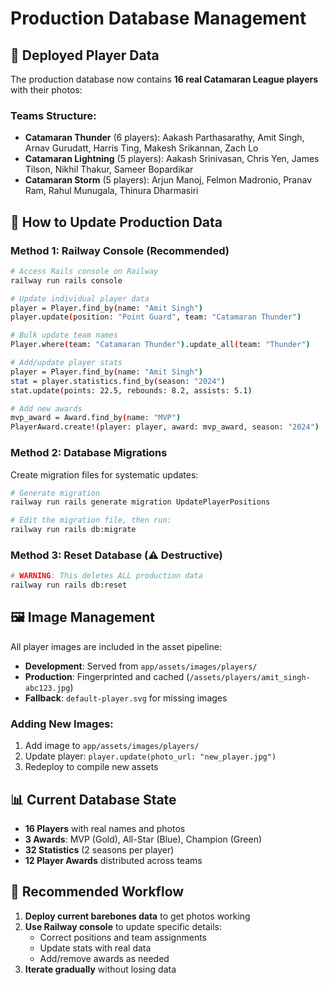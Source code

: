 # Production Database Management

## 🚀 Deployed Player Data

The production database now contains **16 real Catamaran League players** with their photos:

### Teams Structure:
- **Catamaran Thunder** (6 players): Aakash Parthasarathy, Amit Singh, Arnav Gurudatt, Harris Ting, Makesh Srikannan, Zach Lo
- **Catamaran Lightning** (5 players): Aakash Srinivasan, Chris Yen, James Tilson, Nikhil Thakur, Sameer Bopardikar  
- **Catamaran Storm** (5 players): Arjun Manoj, Felmon Madronio, Pranav Ram, Rahul Munugala, Thinura Dharmasiri

## 🔧 How to Update Production Data

### Method 1: Railway Console (Recommended)

```bash
# Access Rails console on Railway
railway run rails console

# Update individual player data
player = Player.find_by(name: "Amit Singh")
player.update(position: "Point Guard", team: "Catamaran Thunder")

# Bulk update team names
Player.where(team: "Catamaran Thunder").update_all(team: "Thunder")

# Add/update player stats
player = Player.find_by(name: "Amit Singh")  
stat = player.statistics.find_by(season: "2024")
stat.update(points: 22.5, rebounds: 8.2, assists: 5.1)

# Add new awards
mvp_award = Award.find_by(name: "MVP")
PlayerAward.create!(player: player, award: mvp_award, season: "2024")
```

### Method 2: Database Migrations

Create migration files for systematic updates:

```bash
# Generate migration
railway run rails generate migration UpdatePlayerPositions

# Edit the migration file, then run:
railway run rails db:migrate
```

### Method 3: Reset Database (⚠️ Destructive)

```bash
# WARNING: This deletes ALL production data
railway run rails db:reset
```

## 🖼️ Image Management

All player images are included in the asset pipeline:
- **Development**: Served from `app/assets/images/players/`
- **Production**: Fingerprinted and cached (`/assets/players/amit_singh-abc123.jpg`)
- **Fallback**: `default-player.svg` for missing images

### Adding New Images:
1. Add image to `app/assets/images/players/`
2. Update player: `player.update(photo_url: "new_player.jpg")`
3. Redeploy to compile new assets

## 📊 Current Database State

- **16 Players** with real names and photos
- **3 Awards**: MVP (Gold), All-Star (Blue), Champion (Green) 
- **32 Statistics** (2 seasons per player)
- **12 Player Awards** distributed across teams

## 🎯 Recommended Workflow

1. **Deploy current barebones data** to get photos working
2. **Use Railway console** to update specific details:
   - Correct positions and team assignments
   - Update stats with real data
   - Add/remove awards as needed
3. **Iterate gradually** without losing data